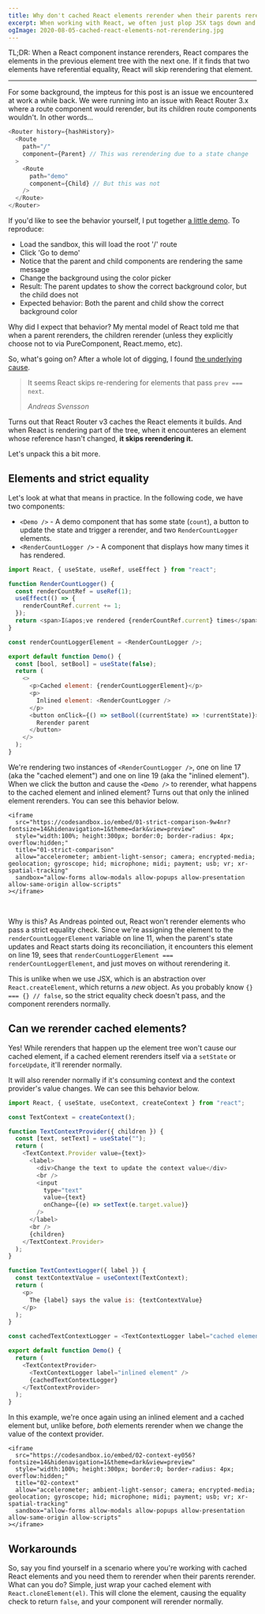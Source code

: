 ```yaml
---
title: Why don't cached React elements rerender when their parents rerender?
excerpt: When working with React, we often just plop JSX tags down and call it a day, but those tags are function calls that return React elements, and if you're caching those elements, they might behave differently than you'd expect.
ogImage: 2020-08-05-cached-react-elements-not-rerendering.jpg
---
```


TL;DR: When a React component instance rerenders, React compares the elements in the previous element tree with the next one. If it finds that two elements have referential equality, React will skip rerendering that element.

---

For some background, the impteus for this post is an issue we encountered at work a while back. We were running into an issue with React Router 3.x where a route component would rerender, but its children route components wouldn't. In other words...

```js
<Router history={hashHistory}>
  <Route
    path="/"
    component={Parent} // This was rerendering due to a state change
  >
    <Route
      path="demo"
      component={Child} // But this was not
    />
  </Route>
</Router>
```

If you'd like to see the behavior yourself, I put together [a little demo](https://codesandbox.io/s/00-react-router-3-child-rerendering-issue-04rgr?file=/src/App.js). To reproduce:

- Load the sandbox, this will load the root '/' route
- Click 'Go to demo'
- Notice that the parent and child components are rendering the same message
- Change the background using the color picker
- Result: The parent updates to show the correct background color, but the child does not
- Expected behavior: Both the parent and child show the correct background color

Why did I expect that behavior? My mental model of React told me that when a parent rerenders, the children rerender (unless they explicitly choose not to via PureComponent, React.memo, etc).

So, what's going on? After a whole lot of digging, I found [the underlying cause](https://github.com/facebook/react/issues/4067#issuecomment-110646627).

> It seems React skips re-rendering for elements that pass `prev === next`.
>
> <cite>Andreas Svensson</cite>

Turns out that React Router v3 caches the React elements it builds. And when React is rendering part of the tree, when it encounteres an element whose reference hasn't changed, **it skips rerendering it.**

Let's unpack this a bit more.

## Elements and strict equality

Let's look at what that means in practice. In the following code, we have two components:

- `<Demo />` - A demo component that has some state (`count`), a button to update the state and trigger a rerender, and two `RenderCountLogger` elements.
- `<RenderCountLogger />` - A component that displays how many times it has rendered.

```js
import React, { useState, useRef, useEffect } from "react";

function RenderCountLogger() {
  const renderCountRef = useRef(1);
  useEffect(() => {
    renderCountRef.current += 1;
  });
  return <span>I&apos;ve rendered {renderCountRef.current} times</span>;
}

const renderCountLoggerElement = <RenderCountLogger />;

export default function Demo() {
  const [bool, setBool] = useState(false);
  return (
    <>
      <p>Cached element: {renderCountLoggerElement}</p>
      <p>
        Inlined element: <RenderCountLogger />
      </p>
      <button onClick={() => setBool((currentState) => !currentState)}>
        Rerender parent
      </button>
    </>
  );
}
```

We're rendering two instances of `<RenderCountLogger />`, one on line 17 (aka the "cached element") and one on line 19 (aka the "inlined element"). When we click the button and cause the `<Demo />` to rerender, what happens to the cached element and inlined element? Turns out that only the inlined element rerenders. You can see this behavior below.

```dangerouslySetInnerHTML
<iframe
  src="https://codesandbox.io/embed/01-strict-comparison-9w4nr?fontsize=14&hidenavigation=1&theme=dark&view=preview"
  style="width:100%; height:300px; border:0; border-radius: 4px; overflow:hidden;"
  title="01-strict-comparison"
  allow="accelerometer; ambient-light-sensor; camera; encrypted-media; geolocation; gyroscope; hid; microphone; midi; payment; usb; vr; xr-spatial-tracking"
  sandbox="allow-forms allow-modals allow-popups allow-presentation allow-same-origin allow-scripts"
></iframe>
```

<br />

Why is this? As Andreas pointed out, React won't rerender elements who pass a strict equality check. Since we're assigning the element to the `renderCountLoggerElement` variable on line 11, when the parent's state updates and React starts doing its reconciliation, it encounters this element on line 19, sees that `renderCountLoggerElement === renderCountLoggerElement`, and just moves on without rerendering it.

This is unlike when we use JSX, which is an abstraction over `React.createElement`, which returns a _new_ object. As you probably know `{} === {} // false`, so the strict equality check doesn't pass, and the component rerenders normally.

## Can we rerender cached elements?

Yes! While rerenders that happen up the element tree won't cause our cached element, if a cached element rerenders itself via a `setState` or `forceUpdate`, it'll rerender normally.

It will also rerender normally if it's consuming context and the context provider's value changes. We can see this behavior below.

```js
import React, { useState, useContext, createContext } from "react";

const TextContext = createContext();

function TextContextProvider({ children }) {
  const [text, setText] = useState("");
  return (
    <TextContext.Provider value={text}>
      <label>
        <div>Change the text to update the context value</div>
        <br />
        <input
          type="text"
          value={text}
          onChange={(e) => setText(e.target.value)}
        />
      </label>
      <br />
      {children}
    </TextContext.Provider>
  );
}

function TextContextLogger({ label }) {
  const textContextValue = useContext(TextContext);
  return (
    <p>
      The {label} says the value is: {textContextValue}
    </p>
  );
}

const cachedTextContextLogger = <TextContextLogger label="cached element" />;

export default function Demo() {
  return (
    <TextContextProvider>
      <TextContextLogger label="inlined element" />
      {cachedTextContextLogger}
    </TextContextProvider>
  );
}
```

In this example, we're once again using an inlined element and a cached element but, unlike before, _both_ elements rerender when we change the value of the context provider.

```dangerouslySetInnerHTML
<iframe
  src="https://codesandbox.io/embed/02-context-ey056?fontsize=14&hidenavigation=1&theme=dark&view=preview"
  style="width:100%; height:300px; border:0; border-radius: 4px; overflow:hidden;"
  title="02-context"
  allow="accelerometer; ambient-light-sensor; camera; encrypted-media; geolocation; gyroscope; hid; microphone; midi; payment; usb; vr; xr-spatial-tracking"
  sandbox="allow-forms allow-modals allow-popups allow-presentation allow-same-origin allow-scripts"
></iframe>
```

## Workarounds

So, say you find yourself in a scenario where you're working with cached React elements and you need them to rerender when their parents rerender. What can you do? Simple, just wrap your cached element with `React.cloneElement(el)`. This will clone the element, causing the equality check to return `false`, and your component will rerender normally.

